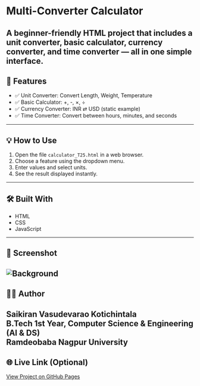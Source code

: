 # Multi-Converter Calculator
A beginner-friendly HTML project that includes a **unit converter**, **basic calculator**, **currency converter**, and **time converter** — all in one simple interface.
---
## 🔧 Features
- ✅ Unit Converter: Convert Length, Weight, Temperature
- ✅ Basic Calculator: +, -, ×, ÷
- ✅ Currency Converter: INR ⇄ USD (static example)
- ✅ Time Converter: Convert between hours, minutes, and seconds
---
## 💡 How to Use
1. Open the file `calculator_T25.html` in a web browser.
2. Choose a feature using the dropdown menu.
3. Enter values and select units.
4. See the result displayed instantly.
---
## 🛠️ Built With
- HTML
- CSS
- JavaScript
---
## 📸 Screenshot
![Background](https://png.pngtree.com/background/20211215/original/pngtree-cartoon-satellite-ruler-calculator-linear-education-background-picture-image_1458755.jpg)
---
## 👨‍🎓 Author
**Saikiran Vasudevarao Kotichintala**  
B.Tech 1st Year, Computer Science & Engineering (AI & DS)  
Ramdeobaba Nagpur University
---
## 🌐 Live Link (Optional)
[View Project on GitHub Pages](https://saikirankotichintala.github.io/multi-converter-calculator/)
